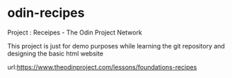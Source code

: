 # odin-recipes
Project : Receipes - The Odin Project Network



This project is just for demo purposes while learning the git repository and designing the basic html website



url:https://www.theodinproject.com/lessons/foundations-recipes